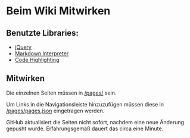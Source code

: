 # Beim Wiki Mitwirken

## Benutzte Libraries:
- [jQuery](https://jquery.com/)
- [Markdown Interpreter](https://markdown-it.github.io/)
- [Code Highlighting](https://highlightjs.org/)

## Mitwirken

Die einzelnen Seiten müssen in [/pages/](https://github.com/pr0LebenImHolz/wiki/tree/master/pages) sein.

Um Links in die Navigationsleiste hinzuzufügen müssen diese in [/pages/pages.json](https://github.com/pr0LebenImHolz/wiki/blob/master/pages/pages.json) eingetragen werden.

GitHub aktualisiert die Seiten nicht sofort, nachdem eine neue Änderung gepusht wurde. Erfahrungsgemäß dauert das circa eine Minute.
